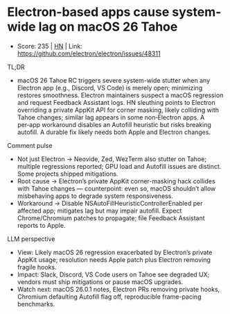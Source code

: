 # Electron-based apps cause system-wide lag on macOS 26 Tahoe

- Score: 235 | [HN](https://news.ycombinator.com/item?id=45376977) | Link: https://github.com/electron/electron/issues/48311

TL;DR
- macOS 26 Tahoe RC triggers severe system-wide stutter when any Electron app (e.g., Discord, VS Code) is merely open; minimizing restores smoothness. Electron maintainers suspect a macOS regression and request Feedback Assistant logs. HN sleuthing points to Electron overriding a private AppKit API for corner masking, likely colliding with Tahoe changes; similar lag appears in some non‑Electron apps. A per‑app workaround disables an Autofill heuristic but risks breaking autofill. A durable fix likely needs both Apple and Electron changes.

Comment pulse
- Not just Electron → Neovide, Zed, WezTerm also stutter on Tahoe; multiple regressions reported; GPU load and Autofill issues are distinct. Some projects shipped mitigations.
- Root cause → Electron’s private AppKit corner-masking hack collides with Tahoe changes — counterpoint: even so, macOS shouldn’t allow misbehaving apps to degrade system responsiveness.
- Workaround → Disable NSAutoFillHeuristicControllerEnabled per affected app; mitigates lag but may impair autofill. Expect Chrome/Chromium patches to propagate; file Feedback Assistant reports to Apple.

LLM perspective
- View: Likely macOS 26 regression exacerbated by Electron’s private AppKit usage; resolution needs Apple patch plus Electron removing fragile hooks.
- Impact: Slack, Discord, VS Code users on Tahoe see degraded UX; vendors must ship mitigations or pause macOS upgrades.
- Watch next: macOS 26.0.1 notes, Electron PRs removing private hooks, Chromium defaulting Autofill flag off, reproducible frame-pacing benchmarks.
